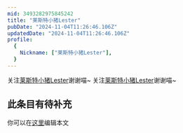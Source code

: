 ```yaml
---
mid: 3493282975845242
title: "莱斯特小猪Lester"
pubDate: "2024-11-04T11:26:46.106Z"
updatedDate: "2024-11-04T11:26:46.106Z"
profile:
  {
    Nickname: ["莱斯特小猪Lester"],
  }
---
```


关注[莱斯特小猪Lester](https://space.bilibili.com/3493282975845242)谢谢喵~ 关注[莱斯特小猪Lester](https://space.bilibili.com/3493282975845242)谢谢喵~

## 此条目有待补充
你可以在[这里](https://github.com/Yuhanawa/VTuber.ICU-Content/edit/master/v/莱斯特小猪Lester/index.md)编辑本文
